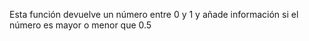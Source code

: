 Esta función devuelve un número entre 0 y 1 y añade información si el número es mayor o menor que 0.5
